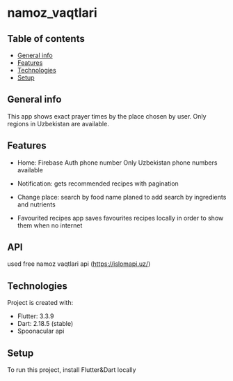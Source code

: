# namoz_vaqtlari

## Table of contents
* [General info](#general-info)
* [Features](#features)
* [Technologies](#technologies)
* [Setup](#setup)

## General info
This app shows exact prayer times by the place chosen by user.
Only regions in Uzbekistan are available.

## Features
* Home:
  Firebase Auth phone number
  Only Uzbekistan phone numbers available

* Notification:
  gets recommended recipes with pagination
  
* Change place:
  search by food name
  planed to add search by ingredients and nutrients
  
* Favourited recipes
  app saves favourites recipes locally in order to show them when no internet
  
  
## API
  used free namoz vaqtlari api (https://islomapi.uz/)
  	
## Technologies
Project is created with:
* Flutter: 3.3.9
* Dart: 2.18.5 (stable)
* Spoonacular api
	
## Setup
To run this project, install Flutter&Dart locally


  
  
